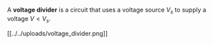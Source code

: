 A **voltage divider** is a circuit that uses a voltage source $V_s$ to supply a voltage $V < V_s$. 

[[../../uploads/voltage_divider.png]]